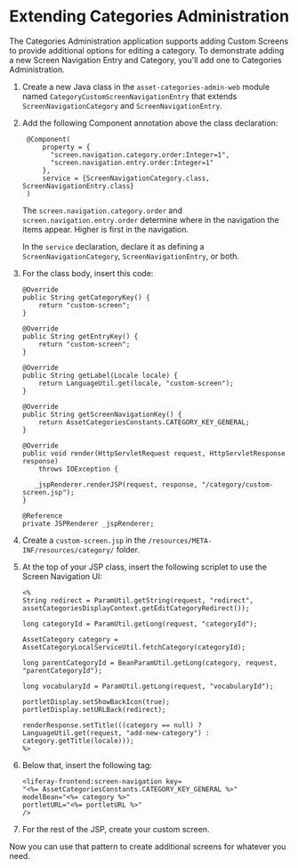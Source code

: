 # Extending  Categories Administration

The Categories Administration application supports adding Custom Screens to
provide additional options for editing a category. To demonstrate adding a new
Screen Navigation Entry and Category, you'll add one to Categories
Administration.

1.  Create a new Java class in the `asset-categories-admin-web` module named 
    `CategoryCustomScreenNavigationEntry` that extends 
    `ScreenNavigationCategory` and `ScreenNavigationEntry`.

2. Add the following Component annotation above the class declaration:

        @Component(
            property = {
    		  "screen.navigation.category.order:Integer=1",
	    	  "screen.navigation.entry.order:Integer=1"
	        },
    	    service = {ScreenNavigationCategory.class, ScreenNavigationEntry.class}
        )

    The `screen.navigation.category.order` and `screen.navigation.entry.order`
    determine where in the navigation the items appear. Higher is first in the
    navigation.
 
    In the `service` declaration, declare it as defining
    a `ScreenNavigationCategory`, `ScreenNavigationEntry`, or both.

3.  For the class body, insert this code:

        @Override
        public String getCategoryKey() {
            return "custom-screen";
        }

        @Override
        public String getEntryKey() {
            return "custom-screen";
        }

        @Override
        public String getLabel(Locale locale) {
            return LanguageUtil.get(locale, "custom-screen");
        }

        @Override
        public String getScreenNavigationKey() {
            return AssetCategoriesConstants.CATEGORY_KEY_GENERAL;
        }

        @Override
        public void render(HttpServletRequest request, HttpServletResponse response)
            throws IOException {

           _jspRenderer.renderJSP(request, response, "/category/custom-screen.jsp");
        }

        @Reference
        private JSPRenderer _jspRenderer;

4.  Create a `custom-screen.jsp` in the 
    `/resources/META-INF/resources/category/` folder.
 
5.  At the top of your JSP class, insert the following scriplet to use the 
    Screen Navigation UI:

        <%
        String redirect = ParamUtil.getString(request, "redirect", assetCategoriesDisplayContext.getEditCategoryRedirect());

        long categoryId = ParamUtil.getLong(request, "categoryId");

        AssetCategory category = AssetCategoryLocalServiceUtil.fetchCategory(categoryId);

        long parentCategoryId = BeanParamUtil.getLong(category, request, "parentCategoryId");

        long vocabularyId = ParamUtil.getLong(request, "vocabularyId");

        portletDisplay.setShowBackIcon(true);
        portletDisplay.setURLBack(redirect);

        renderResponse.setTitle(((category == null) ? LanguageUtil.get(request, "add-new-category") : category.getTitle(locale)));
        %>

6.  Below that, insert the following tag:

        <liferay-frontend:screen-navigation key=
        "<%= AssetCategoriesConstants.CATEGORY_KEY_GENERAL %>"
        modelBean="<%= category %>"
        portletURL="<%= portletURL %>"
        />

7. For the rest of the JSP, create your custom screen.

Now you can use that pattern to create additional screens for whatever you need.
